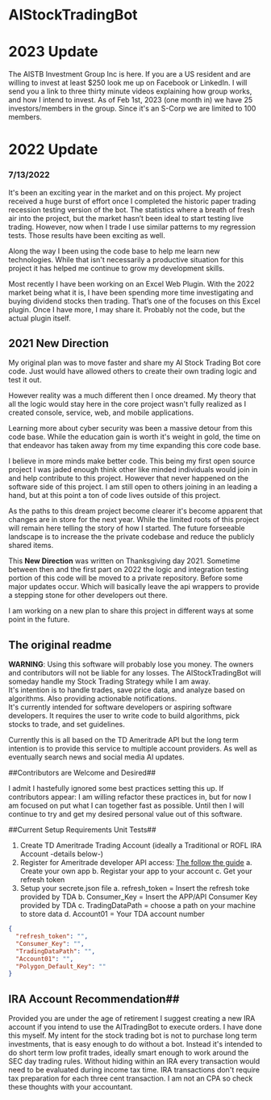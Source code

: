 # AIStockTradingBot

# 2023 Update

The AISTB Investment Group Inc is here. 
If you are a US resident and are willing to invest at least $250 look me up on Facebook or LinkedIn. I will send you a link to three thirty minute videos explaining how group works, and how I intend to invest. 
As of Feb 1st, 2023 (one month in) we have 25 investors/members in the group. Since it's an S-Corp we are limited to 100 members. 

# 2022 Update

### 7/13/2022

It's been an exciting year in the market and on this project.  My project received a huge burst of effort once I completed the historic paper trading recession testing version of the bot.  The statistics where a breath of fresh air into the project, but the market hasn’t been ideal to start testing live trading. However, now when I trade I use similar patterns to my regression tests. Those results have been exciting as well.

Along the way I been using the code base to help me learn new technologies.  While that isn't necessarily a productive situation for this project it has helped me continue to grow my development skills.

Most recently I have been working on an Excel Web Plugin. With the 2022 market being what it is, I have been spending more time investigating and buying dividend stocks then trading.  That’s one of the focuses on this Excel plugin. Once I have more, I may share it. Probably not the code, but the actual plugin itself.


## 2021 New Direction

My original plan was to move faster and share my AI Stock Trading Bot core code.  Just would have allowed others to create their own trading logic and test it out.  

However reality was a much different then I once dreamed.  My theory that all the logic would stay here in the core project wasn't fully realized as I created console, service, web, and mobile applications.   

Learning more about cyber security was been a massive detour from this code base.  While the education gain is worth it's weight in gold, the time on that endeavor has taken away from my time expanding this core code base. 

I believe in more minds make better code.  This being my first open source project I was jaded enough think other like minded individuals would join in and help contribute to this project.  However that never happened on the software side of this project.  I am still open to others joining in an leading a hand, but at this point a ton of code lives outside of this project.  

As the paths to this dream project become clearer it's become apparent that changes are in store for the next year.  While the limited roots of this project will remain here telling the story of how I started.  The future forseeable landscape is to increase the the private codebase and reduce the publicly shared items.  

This **New Direction** was written on Thanksgiving day 2021.  Sometime between then and the first part on 2022 the logic and integration testing portion of this code will be moved to a private repository.  Before some major updates occur.  Which will basically leave the api wrappers to provide a stepping stone for other developers out there.

I am working on a new plan to share this project in different ways at some point in the future.

## The original readme

**WARNING**: Using this software will probably lose you money. The owners and contributors will not be liable for any losses. 
The AIStockTradingBot will someday handle my Stock Trading Strategy while I am away.   
It's intention is to handle trades, save price data, and analyze based on algorithms.  Also providing actionable notifications.  
It's currently intended for software developers or aspiring software developers.  It requires the user to write code to build algorithms, pick stocks to trade, and set guidelines.

Currently this is all based on the TD Ameritrade API but the long term intention is to provide this service to multiple account providers.  As well as eventually search news and social media AI updates. 

##Contributors are Welcome and Desired##

I admit I hastefully ignored some best practices setting this up.  If contributors appear: I am willing refactor these practices in, but for now I am focused on put what I can together fast as possible.  Until then I will continue to try and get my desired personal value out of this software.

##Current Setup Requirements Unit Tests##

1.  Create TD Ameritrade Trading Account (ideally a Traditional or ROFL IRA Account -details below-)
2.	Register for Ameritrade developer API access: [The follow the guide](https://developer.tdameritrade.com/content/phase-1-authentication-update-xml-based-api)
	a.  Create your own app
	b.  Registar your app to your account
	c.  Get your refresh token 
3.  Setup your secrete.json file
	a.  refresh_token = Insert the refresh toke provided by TDA
	b.  Consumer_Key = Insert the APP/API Consumer Key provided by TDA
	c.	TradingDataPath = choose a path on your machine to store data
	d.	Account01 = Your TDA account number
```JSON
{
  "refresh_token": "",
  "Consumer_Key": "",
  "TradingDataPath": "",
  "Account01": "",
  "Polygon_Default_Key": ""
}
```

## IRA Account Recommendation##

Provided you are under the age of retirement I suggest creating a new IRA account if you intend to use the AITradingBot to execute orders.  I have done this myself. My intent for the stock trading bot is not to purchase long term investments, that is easy enough to do without a bot.  Instead it's intended to do short term low profit trades, ideally smart enough to work around the SEC day trading rules.  Without hiding within an IRA every transaction would need to be evaluated during income tax time.  IRA transactions don't require tax preparation for each three cent transaction. I am not an CPA so check these thoughts with your accountant.

